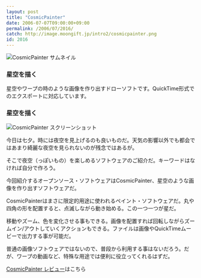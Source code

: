 ```yaml
---
layout: post
title: "CosmicPainter"
date: 2006-07-07T09:00:00+09:00
permalink: /2006/07/2016/
catch: http://image.moongift.jp/intro2/cosmicpainter.png
id: 2016
---
```

 ![CosmicPainter サムネイル](http://image.moongift.jp/intro2/cosmicpainter.t.png "CosmicPainter サムネイル")
  

### 星空を描く
  
星空やワープの時のような画像を作り出すドローソフトです。QuickTime形式でのエクスポートに対応しています。  
<!--more-->  

### 星空を描く
  

![CosmicPainter スクリーンショット](http://image.moongift.jp/intro2/cosmicpainter.png "CosmicPainter スクリーンショット")

  

今日は七夕。時には夜空を見上げるのも良いものだ。天気の影響以外でも都会ではあまり綺麗な夜空を見られないのが残念ではあるが。

  

そこで夜空（っぽいもの）を楽しめるソフトウェアのご紹介だ。キーワードはなければ自分で作ろう。

  

今回紹介するオープンソース・ソフトウェアはCosmicPainter、星空のような画像を作り出すソフトウェアだ。

  

CosmicPainterはまさに限定的用途に使われるペイント・ソフトウェアだ。丸や四角の形を配置すると、点滅しながら動き始める。この一つ一つが星だ。

  

移動やズーム、色を変化させる事もできる。画像を配置すれば回転しながらズームイン/アウトしていくアクションもできる。ファイルは画像やQuickTimeムービーで出力する事が可能だ。

  

普通の画像ソフトウェアではないので、普段から利用する事はないだろう。だが、ワープの動画など、特殊な用途では便利に役立ってくれるはずだ。

  

[CosmicPainter レビュー](http://oss.moongift.jp/review/i-2019.html)はこちら

